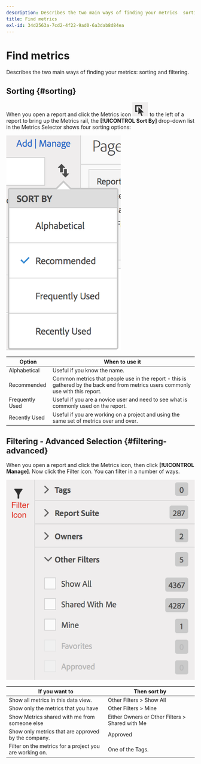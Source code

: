 ```yaml
---
description: Describes the two main ways of finding your metrics  sorting and filtering.
title: Find metrics
exl-id: 34d2563a-7cd2-4f22-9ad0-6a3dab8d84ea
---
```

# Find metrics

Describes the two main ways of finding your metrics: sorting and filtering.

## Sorting {#sorting}

When you open a report and click the Metrics icon  ![](assets/metrics_icon.png) to the left of a report to bring up the Metrics rail, the **[!UICONTROL Sort By]** drop-down list in the Metrics Selector shows four sorting options:

![](assets/cm_sort.png)

|  Option  | When to use it  |
|---|---|
|  Alphabetical  | Useful if you know the name.  |
|  Recommended  | Common metrics that people use in the report - this is gathered by the back end from metrics users commonly use with this report.  |
|  Frequently Used  | Useful if you are a novice user and need to see what is commonly used on the report.  |
|  Recently Used  | Useful if you are working on a project and using the same set of metrics over and over.  |

## Filtering - Advanced Selection {#filtering-advanced}

When you open a report and click the Metrics icon, then click **[!UICONTROL Manage]**. Now click the Filter icon. You can filter in a number of ways.

![](assets/cm_advanced_sel.png)

| If you want to | Then sort by |
| --- | --- |
| Show all metrics in this data view. | Other Filters >  Show All |
| Show only the metrics that you have | Other Filters >  Mine |
| Show Metrics shared with me from someone else | Either  Owners or  Other Filters >  Shared with Me |
| Show only metrics that are approved by the company. | Approved |
| Filter on the metrics for a project you are working on. | One of the  Tags. |
